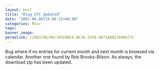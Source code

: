 ```yaml
---
layout: post
title: "Blog CFC Updated"
date: "2003-06-06T15:06:15+06:00"
categories: Misc 
tags: 
banner_image: 
permalink: /2003/06/06/395FBBCE-BC16-52F8-9871A082789D677C
---
```


Bug where if no entries for current month and next month is browsed via calendar. Another one found by Rob Brooks-Bilson. As always, the download zip has been updated.
